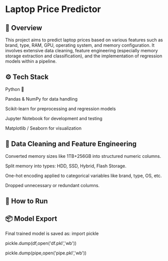 # Laptop Price Predictor
## 📌 Overview
This project aims to predict laptop prices based on various features such as brand, type, RAM, GPU, operating system, and memory configuration. It involves extensive data cleaning, feature engineering (especially memory storage extraction and classification), and the implementation of regression models within a pipeline.

## ⚙️ Tech Stack
Python 🐍

Pandas & NumPy for data handling

Scikit-learn for preprocessing and regression models

Jupyter Notebook for development and testing

Matplotlib / Seaborn for visualization

## 🧼 Data Cleaning and Feature Engineering
Converted memory sizes like 1TB+256GB into structured numeric columns.

Split memory into types: HDD, SSD, Hybrid, Flash Storage.

One-hot encoding applied to categorical variables like brand, type, OS, etc.

Dropped unnecessary or redundant columns.

## 📌 How to Run

## 📦 Model Export
Final trained model is saved as:
import pickle

pickle.dump(df,open('df.pkl','wb'))

pickle.dump(pipe,open('pipe.pkl','wb'))



